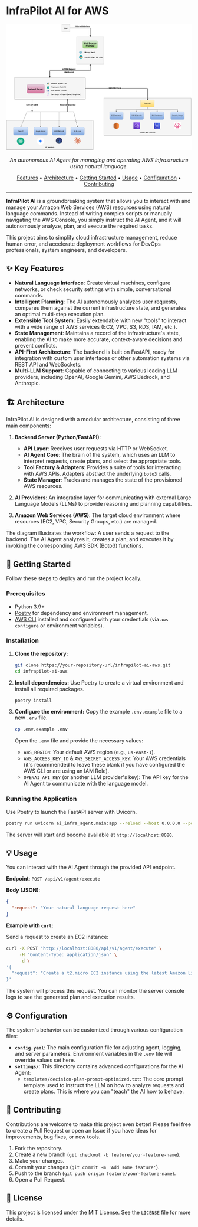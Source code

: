 
# InfraPilot AI for AWS

<p align="center">
  <img src="delployment_digram.png" alt="InfraPilot AI Architecture" width="800"/>
</p>

<p align="center">
    <em>An autonomous AI Agent for managing and operating AWS infrastructure using natural language.</em>
</p>

<p align="center">
    <a href="#--key-features">Features</a> •
    <a href="#--architecture">Architecture</a> •
    <a href="#--getting-started">Getting Started</a> •
    <a href="#--usage">Usage</a> •
    <a href="#--configuration">Configuration</a> •
    <a href="#--contributing">Contributing</a>
</p>

---

**InfraPilot AI** is a groundbreaking system that allows you to interact with and manage your Amazon Web Services (AWS) resources using natural language commands. Instead of writing complex scripts or manually navigating the AWS Console, you simply instruct the AI Agent, and it will autonomously analyze, plan, and execute the required tasks.

This project aims to simplify cloud infrastructure management, reduce human error, and accelerate deployment workflows for DevOps professionals, system engineers, and developers.

## ✨ Key Features

- **Natural Language Interface**: Create virtual machines, configure networks, or check security settings with simple, conversational commands.
- **Intelligent Planning**: The AI autonomously analyzes user requests, compares them against the current infrastructure state, and generates an optimal multi-step execution plan.
- **Extensible Tool System**: Easily extendable with new "tools" to interact with a wide range of AWS services (EC2, VPC, S3, RDS, IAM, etc.).
- **State Management**: Maintains a record of the infrastructure's state, enabling the AI to make more accurate, context-aware decisions and prevent conflicts.
- **API-First Architecture**: The backend is built on FastAPI, ready for integration with custom user interfaces or other automation systems via REST API and WebSockets.
- **Multi-LLM Support**: Capable of connecting to various leading LLM providers, including OpenAI, Google Gemini, AWS Bedrock, and Anthropic.

## 🏗️ Architecture

InfraPilot AI is designed with a modular architecture, consisting of three main components:

1.  **Backend Server (Python/FastAPI)**:
    *   **API Layer**: Receives user requests via HTTP or WebSocket.
    *   **AI Agent Core**: The brain of the system, which uses an LLM to interpret requests, create plans, and select the appropriate tools.
    *   **Tool Factory & Adapters**: Provides a suite of tools for interacting with AWS APIs. Adapters abstract the underlying `boto3` calls.
    *   **State Manager**: Tracks and manages the state of the provisioned AWS resources.

2.  **AI Providers**: An integration layer for communicating with external Large Language Models (LLMs) to provide reasoning and planning capabilities.

3.  **Amazon Web Services (AWS)**: The target cloud environment where resources (EC2, VPC, Security Groups, etc.) are managed.

The diagram illustrates the workflow: A user sends a request to the backend. The AI Agent analyzes it, creates a plan, and executes it by invoking the corresponding AWS SDK (Boto3) functions.

## 🚀 Getting Started

Follow these steps to deploy and run the project locally.

### Prerequisites

- Python 3.9+
- [Poetry](https://python-poetry.org/docs/#installation) for dependency and environment management.
- [AWS CLI](https://aws.amazon.com/cli/) installed and configured with your credentials (via `aws configure` or environment variables).

### Installation

1.  **Clone the repository:**
    ```bash
    git clone https://your-repository-url/infrapilot-ai-aws.git
    cd infrapilot-ai-aws
    ```

2.  **Install dependencies:**
    Use Poetry to create a virtual environment and install all required packages.
    ```bash
    poetry install
    ```

3.  **Configure the environment:**
    Copy the example `.env.example` file to a new `.env` file.
    ```bash
    cp .env.example .env
    ```
    Open the `.env` file and provide the necessary values:
    - `AWS_REGION`: Your default AWS region (e.g., `us-east-1`).
    - `AWS_ACCESS_KEY_ID` & `AWS_SECRET_ACCESS_KEY`: Your AWS credentials (it's recommended to leave these blank if you have configured the AWS CLI or are using an IAM Role).
    - `OPENAI_API_KEY` (or another LLM provider's key): The API key for the AI Agent to communicate with the language model.

### Running the Application

Use Poetry to launch the FastAPI server with Uvicorn.
```bash
poetry run uvicorn ai_infra_agent.main:app --reload --host 0.0.0.0 --port 8080
```
The server will start and become available at `http://localhost:8080`.

## 💡 Usage

You can interact with the AI Agent through the provided API endpoint.

**Endpoint**: `POST /api/v1/agent/execute`

**Body (JSON)**:
```json
{
  "request": "Your natural language request here"
}
```

**Example with `curl`:**

Send a request to create an EC2 instance:
```bash
curl -X POST "http://localhost:8080/api/v1/agent/execute" \
     -H "Content-Type: application/json" \
     -d \
'{ 
  "request": "Create a t2.micro EC2 instance using the latest Amazon Linux 2023 AMI in the default VPC. Name it `my-test-server`."
}'
```

The system will process this request. You can monitor the server console logs to see the generated plan and execution results.

## ⚙️ Configuration

The system's behavior can be customized through various configuration files:

- **`config.yaml`**: The main configuration file for adjusting agent, logging, and server parameters. Environment variables in the `.env` file will override values set here.
- **`settings/`**: This directory contains advanced configurations for the AI Agent:
    - `templates/decision-plan-prompt-optimized.txt`: The core prompt template used to instruct the LLM on how to analyze requests and create plans. This is where you can "teach" the AI how to behave.
   

## 🤝 Contributing

Contributions are welcome to make this project even better! Please feel free to create a Pull Request or open an Issue if you have ideas for improvements, bug fixes, or new tools.

1.  Fork the repository.
2.  Create a new branch (`git checkout -b feature/your-feature-name`).
3.  Make your changes.
4.  Commit your changes (`git commit -m 'Add some feature'`).
5.  Push to the branch (`git push origin feature/your-feature-name`).
6.  Open a Pull Request.

## 📄 License

This project is licensed under the MIT License. See the `LICENSE` file for more details.
